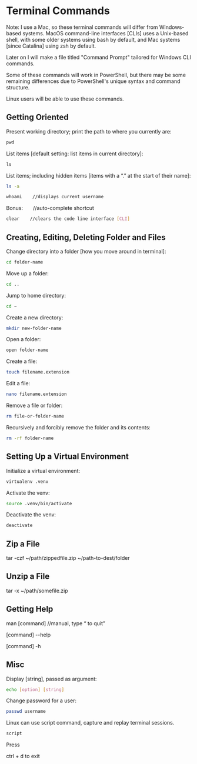 # Terminal Commands

Note: I use a Mac, so these terminal commands will differ from Windows-based systems. MacOS command-line interfaces [CLIs] uses a Unix-based shell, with some older systems using bash by default, and Mac systems [since Catalina] using zsh by default.

Later on I will make a file titled "Command Prompt" tailored for Windows CLI commands.

Some of these commands will work in PowerShell, but there may be some remaining differences due to PowerShell's unique syntax and command structure.

Linux users will be able to use these commands.

## Getting Oriented

Present working directory; print the path to where you currently are:

```bash
pwd   
```

List items [default setting: list items in current directory]:

```bash
ls 
```

List items; including hidden items [items with a “.” at the start of their name]:

```bash
ls -a    
```

```bash
whoami    //displays current username
```

Bonus:
<tab>       //auto-complete shortcut

```bash
clear    //clears the code line interface [CLI]
```

## Creating, Editing, Deleting Folder and Files

Change directory into a folder [how you move around in terminal]:

```bash
cd folder-name
```

Move up a folder:

```bash
cd ..    
```

Jump to home directory:

```bash
cd ~    
```

Create a new directory:

```bash
mkdir new-folder-name
```

Open a folder:

```bash
open folder-name
```

Create a file:

```bash
touch filename.extension
```

Edit a file:

```bash
nano filename.extension
```

Remove a file or folder:

```bash
rm file-or-folder-name
```

Recursively and forcibly remove the folder and its contents:

```bash
rm -rf folder-name
```

## Setting Up a Virtual Environment

Initialize a virtual environment:

```bash
virtualenv .venv
```

Activate the venv:

```bash
source .venv/bin/activate
```

Deactivate the venv:

```bash
deactivate
```

## Zip a File

tar -czf ~/path/zippedfile.zip ~/path-to-dest/folder

## Unzip a File

tar -x ~/path/somefile.zip

## Getting Help

man [command] //manual, type <q> to quit

[command] --help

[command] -h

## Misc

Display [string], passed as argument:

```bash
echo [option] [string]
```

Change password for a user:

```bash
passwd username
```

Linux can use script command, capture and replay terminal sessions.

```bash
script
```

Press <enter>

ctrl + d to exit
